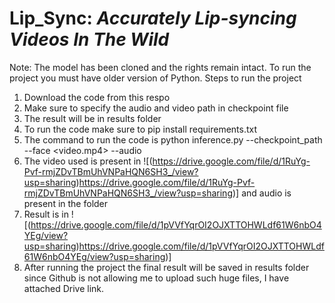 # **Lip_Sync**: *Accurately Lip-syncing Videos In The Wild*
Note: The model has been cloned and the rights remain intact. To run the project you must have older version of Python.
Steps to run the project
1) Download the code from this respo
2) Make sure to specify the audio and video path in checkpoint file
3) The result will be in results folder
4) To run the code make sure to pip install requirements.txt
5) The command to run the code is python inference.py --checkpoint_path <ckpt> --face <video.mp4> --audio <an-audio-source>
6) The video used is present in ![(https://drive.google.com/file/d/1RuYg-Pvf-rmjZDvTBmUhVNPaHQN6SH3_/view?usp=sharing)https://drive.google.com/file/d/1RuYg-Pvf-rmjZDvTBmUhVNPaHQN6SH3_/view?usp=sharing)] and audio is present in the folder
7) Result is in ![(https://drive.google.com/file/d/1pVVfYqrOI2OJXTTOHWLdf61W6nbO4YEg/view?usp=sharing)https://drive.google.com/file/d/1pVVfYqrOI2OJXTTOHWLdf61W6nbO4YEg/view?usp=sharing)]
8) After running the project the final result will be saved in results folder since Github is not allowing me to upload such huge files, I have attached Drive link.
